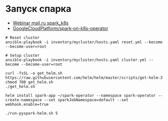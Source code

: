 # Запуск спарка

* [Webinar mail.ru spark_k8s](https://github.com/stockblog/webinar_spark_k8s)
* [GoogleCloudPlatform/spark-on-k8s-operator](https://github.com/GoogleCloudPlatform/spark-on-k8s-operator)

```shell
# Reset cluster
ansible-playbook -i inventory/mycluster/hosts.yaml reset.yml --become --become-user=root
```

```shell
# Setup cluster
ansible-playbook -i inventory/mycluster/hosts.yaml cluster.yml --become --become-user=root
```

```shell
curl -fsSL -o get_helm.sh https://raw.githubusercontent.com/helm/helm/master/scripts/get-helm-3
chmod 700 get_helm.sh
./get_helm.sh
```

```shell
helm install spark-app ~/spark-operator --namespace spark-operator --create-namespace --set sparkJobNamespace=default --set webhook.enable=true
```

```shell
./run-pyspark-helm.sh 5
```
